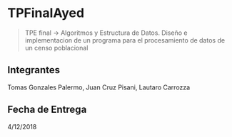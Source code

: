 # TPFinalAyed

>TPE final -> Algoritmos y Estructura de Datos.
Diseño e implementacion de un programa para el procesamiento de datos de un censo poblacional

## Integrantes
Tomas Gonzales Palermo, Juan Cruz Pisani, Lautaro Carrozza

## Fecha de Entrega
4/12/2018
